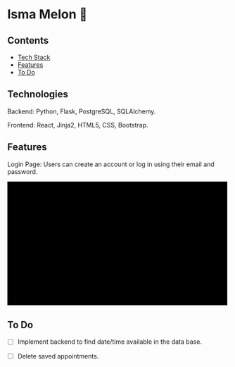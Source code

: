 # Isma Melon 🍉


## Contents
* [Tech Stack](#technologies)
* [Features](#features)
* [To Do](#todo)




## <a name="technologies"></a>Technologies


Backend: Python, Flask, PostgreSQL, SQLAlchemy.

Frontend: React, Jinja2, HTML5, CSS, Bootstrap.



## <a name="features"></a>Features


Login Page: Users can create an account or log in using their email and password. 

![alt text](https://github.com/Ismaiana/Melon-scheduler/blob/main/static/img/7c622e58-4205-4f1c-bb59-47e502af81d3.gif "login page")








## <a name="todo"></a>To Do


- [ ] Implement backend to find date/time available in the data base.
- [ ] Delete saved appointments.



